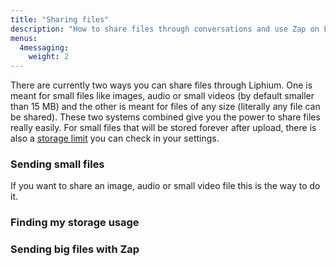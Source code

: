 ```yaml
---
title: "Sharing files"
description: "How to share files through conversations and use Zap on Liphium."
menus:
  4messaging:
    weight: 2
---
```


There are currently two ways you can share files through Liphium. One is meant for small files like images, audio or small videos (by default smaller than 15 MB) and the other is meant for files of any size (literally any file can be shared). These two systems combined give you the power to share files really easily. For small files that will be stored forever after upload, there is also a [storage limit](#finding-my-storage-usage) you can check in your settings.

### Sending small files

If you want to share an image, audio or small video file this is the way to do it.


### Finding my storage usage

### Sending big files with Zap